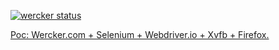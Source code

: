 [![wercker status](https://app.wercker.com/status/edf9f8e8d8c544740e4abaf7a1ea8bd7/m "wercker status")](https://app.wercker.com/project/bykey/edf9f8e8d8c544740e4abaf7a1ea8bd7)

[Poc: Wercker.com + Selenium + Webdriver.io + Xvfb + Firefox.](https://app.wercker.com/applications/54e1bb0877795a6f6100ed2c)
